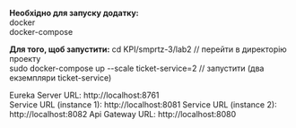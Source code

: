 **Необхідно для запуску додатку:**  
docker  
docker-compose

**Для того, щоб запустити:**
cd KPI/smprtz-3/lab2 // перейти в директорію проекту  
sudo docker-compose up --scale ticket-service=2 // запустити (два екземпляри ticket-service)

Eureka Server URL: http://localhost:8761  
Service URL (instance 1): http://localhost:8081
Service URL (instance 2): http://localhost:8082
Api Gateway URL: http://localhost:8080
